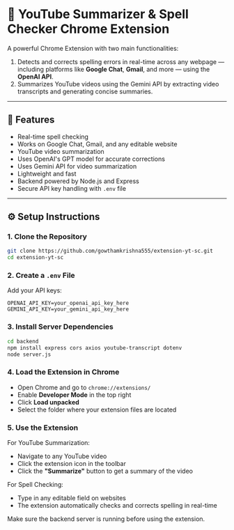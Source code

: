 # 📝 YouTube Summarizer & Spell Checker Chrome Extension

A powerful Chrome Extension with two main functionalities:
1. Detects and corrects spelling errors in real-time across any webpage — including platforms like **Google Chat**, **Gmail**, and more — using the **OpenAI API**.
2. Summarizes YouTube videos using the Gemini API by extracting video transcripts and generating concise summaries.

---

## 🚀 Features

- Real-time spell checking
- Works on Google Chat, Gmail, and any editable website
- YouTube video summarization
- Uses OpenAI's GPT model for accurate corrections
- Uses Gemini API for video summarization
- Lightweight and fast
- Backend powered by Node.js and Express
- Secure API key handling with `.env` file

---

## ⚙️ Setup Instructions

### 1. Clone the Repository

```bash
git clone https://github.com/gowthamkrishna555/extension-yt-sc.git
cd extension-yt-sc
```

### 2. Create a `.env` File

Add your API keys:

```env
OPENAI_API_KEY=your_openai_api_key_here
GEMINI_API_KEY=your_gemini_api_key_here
```

### 3. Install Server Dependencies

```bash
cd backend
npm install express cors axios youtube-transcript dotenv
node server.js
```

### 4. Load the Extension in Chrome

- Open Chrome and go to `chrome://extensions/`
- Enable **Developer Mode** in the top right
- Click **Load unpacked**
- Select the folder where your extension files are located

### 5. Use the Extension

For YouTube Summarization:
- Navigate to any YouTube video
- Click the extension icon in the toolbar
- Click the **"Summarize"** button to get a summary of the video

For Spell Checking:
- Type in any editable field on websites
- The extension automatically checks and corrects spelling in real-time

Make sure the backend server is running before using the extension.
